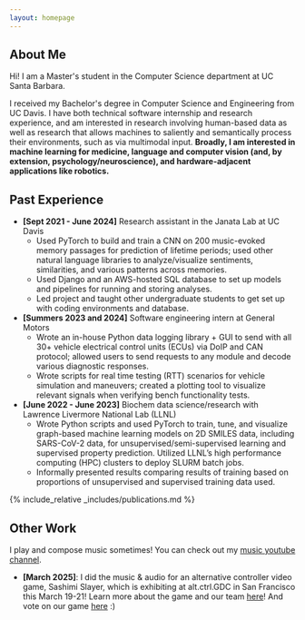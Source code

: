 ```yaml
---
layout: homepage
---
```


## About Me

Hi! I am a Master's student in the Computer Science department at UC Santa Barbara. 

I received my Bachelor's degree in Computer Science and Engineering from UC Davis. I have both technical software internship and research experience, and am interested in research involving human-based data as well as research that allows machines to saliently and semantically process their environments, such as via multimodal input. **Broadly, I am interested in machine learning for medicine, language and computer vision (and, by extension, psychology/neuroscience), and hardware-adjacent applications like robotics.**

## Past Experience

- **[Sept 2021 - June 2024]** Research assistant in the Janata Lab at UC Davis 
    - Used PyTorch to build and train a CNN on 200 music-evoked memory passages for prediction of lifetime periods; used other natural language libraries to analyze/visualize sentiments, similarities, and various patterns across memories. 
    - Used Django and an AWS-hosted SQL database to set up models and pipelines for running and storing analyses. 
    - Led project and taught other undergraduate students to get set up with coding environments and database.
- **[Summers 2023 and 2024]** Software engineering intern at General Motors 
    - Wrote an in-house Python data logging library + GUI to send with all 30+ vehicle electrical control units (ECUs) via DoIP and CAN protocol; allowed users to send requests to any module and decode various diagnostic responses. 
    - Wrote scripts for real time testing (RTT) scenarios for vehicle simulation and maneuvers; created a plotting tool to visualize relevant signals when verifying bench functionality tests.
- **[June 2022 - June 2023]** Biochem data science/research with Lawrence Livermore National Lab (LLNL) 
    - Wrote Python scripts and used PyTorch to train, tune, and visualize graph-based machine learning models on 2D SMILES data, including SARS-CoV-2 data, for unsupervised/semi-supervised learning and supervised property prediction. Utilized LLNL’s high performance computing (HPC) clusters to deploy SLURM batch jobs. 
    - Informally presented results comparing results of training based on proportions of unsupervised and supervised training data used. 

{% include_relative _includes/publications.md %}

## Other Work

I play and compose music sometimes! You can check out my <a href="https://www.youtube.com/@birdbard" target="_blank">music youtube channel</a>.

- **[March 2025]**: I did the music & audio for an alternative controller video game, Sashimi Slayer, which is exhibiting at alt.ctrl.GDC in San Francisco this March 19-21! Learn more about the game and our team <a href="https://linktr.ee/shrimpfriedricegames" target="_blank">here</a>! And vote on our game <a href="https://gdconf.com/news/play-and-vote-these-showstopping-altctrlgdc-games-gdc-2025" target="_blank">here</a> :)
